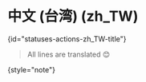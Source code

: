 # 中文 (台湾) (zh_TW)
{id="statuses-actions-zh_TW-title"}



> All lines are translated 😊
>
{style="note"}

